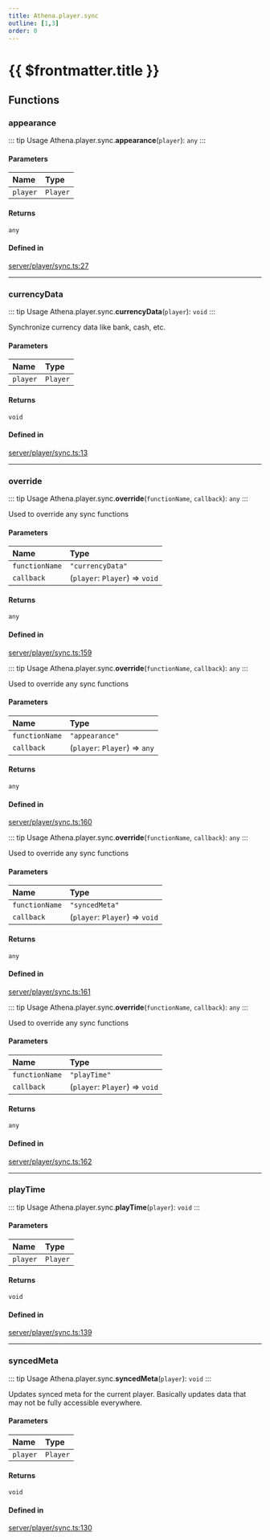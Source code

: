 ```yaml
---
title: Athena.player.sync
outline: [1,3]
order: 0
---
```


# {{ $frontmatter.title }}


## Functions

### appearance

::: tip Usage
Athena.player.sync.**appearance**(`player`): `any`
:::

#### Parameters

| Name | Type |
| :------ | :------ |
| `player` | `Player` |

#### Returns

`any`

#### Defined in

[server/player/sync.ts:27](https://github.com/Stuyk/altv-athena/blob/fe85c1b/src/core/server/player/sync.ts#L27)

___

### currencyData

::: tip Usage
Athena.player.sync.**currencyData**(`player`): `void`
:::

Synchronize currency data like bank, cash, etc.

#### Parameters

| Name | Type |
| :------ | :------ |
| `player` | `Player` |

#### Returns

`void`

#### Defined in

[server/player/sync.ts:13](https://github.com/Stuyk/altv-athena/blob/fe85c1b/src/core/server/player/sync.ts#L13)

___

### override

::: tip Usage
Athena.player.sync.**override**(`functionName`, `callback`): `any`
:::

Used to override any sync functions

#### Parameters

| Name | Type |
| :------ | :------ |
| `functionName` | ``"currencyData"`` |
| `callback` | (`player`: `Player`) => `void` |

#### Returns

`any`

#### Defined in

[server/player/sync.ts:159](https://github.com/Stuyk/altv-athena/blob/fe85c1b/src/core/server/player/sync.ts#L159)

::: tip Usage
Athena.player.sync.**override**(`functionName`, `callback`): `any`
:::

Used to override any sync functions

#### Parameters

| Name | Type |
| :------ | :------ |
| `functionName` | ``"appearance"`` |
| `callback` | (`player`: `Player`) => `any` |

#### Returns

`any`

#### Defined in

[server/player/sync.ts:160](https://github.com/Stuyk/altv-athena/blob/fe85c1b/src/core/server/player/sync.ts#L160)

::: tip Usage
Athena.player.sync.**override**(`functionName`, `callback`): `any`
:::

Used to override any sync functions

#### Parameters

| Name | Type |
| :------ | :------ |
| `functionName` | ``"syncedMeta"`` |
| `callback` | (`player`: `Player`) => `void` |

#### Returns

`any`

#### Defined in

[server/player/sync.ts:161](https://github.com/Stuyk/altv-athena/blob/fe85c1b/src/core/server/player/sync.ts#L161)

::: tip Usage
Athena.player.sync.**override**(`functionName`, `callback`): `any`
:::

Used to override any sync functions

#### Parameters

| Name | Type |
| :------ | :------ |
| `functionName` | ``"playTime"`` |
| `callback` | (`player`: `Player`) => `void` |

#### Returns

`any`

#### Defined in

[server/player/sync.ts:162](https://github.com/Stuyk/altv-athena/blob/fe85c1b/src/core/server/player/sync.ts#L162)

___

### playTime

::: tip Usage
Athena.player.sync.**playTime**(`player`): `void`
:::

#### Parameters

| Name | Type |
| :------ | :------ |
| `player` | `Player` |

#### Returns

`void`

#### Defined in

[server/player/sync.ts:139](https://github.com/Stuyk/altv-athena/blob/fe85c1b/src/core/server/player/sync.ts#L139)

___

### syncedMeta

::: tip Usage
Athena.player.sync.**syncedMeta**(`player`): `void`
:::

Updates synced meta for the current player.
Basically updates data that may not be fully accessible everywhere.

#### Parameters

| Name | Type |
| :------ | :------ |
| `player` | `Player` |

#### Returns

`void`

#### Defined in

[server/player/sync.ts:130](https://github.com/Stuyk/altv-athena/blob/fe85c1b/src/core/server/player/sync.ts#L130)
